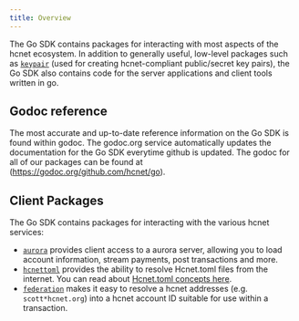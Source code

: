 ```yaml
---
title: Overview
---
```


The Go SDK contains packages for interacting with most aspects of the hcnet ecosystem.  In addition to generally useful, low-level packages such as [`keypair`](https://godoc.org/github.com/hcnet/go/keypair) (used for creating hcnet-compliant public/secret key pairs), the Go SDK also contains code for the server applications and client tools written in go.

## Godoc reference

The most accurate and up-to-date reference information on the Go SDK is found within godoc.  The godoc.org service automatically updates the documentation for the Go SDK everytime github is updated.  The godoc for all of our packages can be found at (https://godoc.org/github.com/hcnet/go).

## Client Packages

The Go SDK contains packages for interacting with the various hcnet services:

- [`aurora`](https://godoc.org/github.com/hcnet/go/clients/aurora) provides client access to a aurora server, allowing you to load account information, stream payments, post transactions and more.
- [`hcnettoml`](https://godoc.org/github.com/hcnet/go/clients/hcnettoml) provides the ability to resolve Hcnet.toml files from the internet.  You can read about [Hcnet.toml concepts here](../../guides/concepts/hcnet-toml.md).
- [`federation`](https://godoc.org/github.com/hcnet/go/clients/federation) makes it easy to resolve a hcnet addresses (e.g. `scott*hcnet.org`) into a hcnet account ID suitable for use within a transaction.

